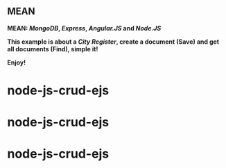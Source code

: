 ## MEAN

**MEAN:  _MongoDB_, _Express_, _Angular.JS_ and _Node.JS_**

**This example is about a _City Register_, create a document (Save) and get all documents (Find), simple it!**

**Enjoy!**




# node-js-crud-ejs
# node-js-crud-ejs
# node-js-crud-ejs
